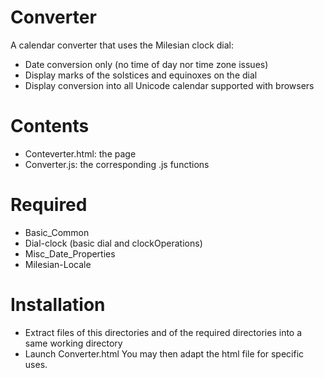 # Converter
A calendar converter that uses the Milesian clock dial:
* Date conversion only (no time of day nor time zone issues)
* Display marks of the solstices and equinoxes on the dial
* Display conversion into all Unicode calendar supported with browsers

# Contents
* Conteverter.html: the page
* Converter.js: the corresponding .js functions

# Required
* Basic_Common
* Dial-clock (basic dial and clockOperations)
* Misc_Date_Properties
* Milesian-Locale

# Installation
* Extract files of this directories and of the required directories into a same working directory
* Launch Converter.html
You may then adapt the html file for specific uses.

